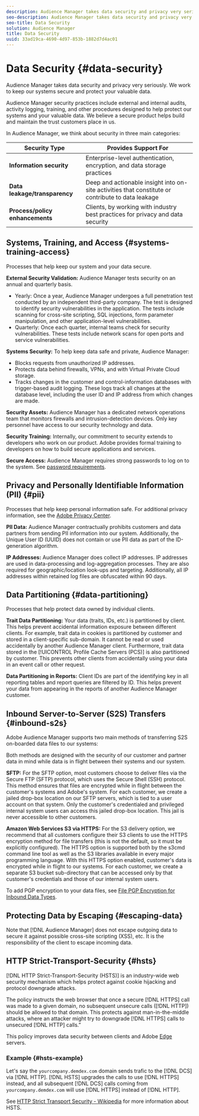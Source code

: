 ```yaml
---
description: Audience Manager takes data security and privacy very seriously. We work to keep our systems secure and protect your valuable data.
seo-description: Audience Manager takes data security and privacy very seriously. We work to keep our systems secure and protect your valuable data.
seo-title: Data Security
solution: Audience Manager
title: Data Security
uuid: 33ad19ca-4690-4d97-853b-1882d7d4ac01
---
```


# Data Security {#data-security}

Audience Manager takes data security and privacy very seriously. We work to keep our systems secure and protect your valuable data.

 Audience Manager security practices include external and internal audits, activity logging, training, and other procedures designed to help protect our systems and your valuable data. We believe a secure product helps build and maintain the trust customers place in us.

In Audience Manager, we think about security in three main categories:  

|  Security Type  | Provides Support For  |
|---|---|
| **Information security** | Enterprise-level authentication, encryption, and data storage practices  |
| **Data leakage/transparency** | Deep and actionable insight into on-site activities that constitute or contribute to data leakage  |
| **Process/policy enhancements** | Clients, by working with industry best practices for privacy and data security  |

## Systems, Training, and Access {#systems-training-access}

Processes that help keep our system and your data secure.

**External Security Validation:**  Audience Manager tests security on an annual and quarterly basis.

* Yearly: Once a year, Audience Manager undergoes a full penetration test conducted by an independent third-party company. The test is designed to identify security vulnerabilities in the application. The tests include scanning for cross-site scripting, SQL injections, form parameter manipulation, and other application-level vulnerabilities.
* Quarterly: Once each quarter, internal teams check for security vulnerabilities. These tests include network scans for open ports and service vulnerabilities.

**Systems Security:**  To help keep data safe and private, Audience Manager:

* Blocks requests from unauthorized IP addresses.
* Protects data behind firewalls, VPNs, and with Virtual Private Cloud storage.
* Tracks changes in the customer and control-information databases with trigger-based audit logging. These logs track all changes at the database level, including the user ID and IP address from which changes are made.

**Security Assets:**  Audience Manager has a dedicated network operations team that monitors firewalls and intrusion-detection devices. Only key personnel have access to our security technology and data.

**Security Training:**  Internally, our commitment to security extends to developers who work on our product. Adobe provides formal training to developers on how to build secure applications and services.

**Secure Access:**  Audience Manager requires strong passwords to log on to the system. See [password requirements](../../reference/password-requirements.md).

## Privacy and Personally Identifiable Information (PII) {#pii}

Processes that help keep personal information safe. For additional privacy information, see the [Adobe Privacy Center](https://www.adobe.com/privacy/advertising-services.html).

**PII Data:**  Audience Manager contractually prohibits customers and data partners from sending PII information into our system. Additionally, the Unique User ID (UUID) does not contain or use PII data as part of the ID-generation algorithm.

**IP Addresses:**  Audience Manager does collect IP addresses. IP addresses are used in data-processing and log-aggregation processes. They are also required for geographic/location look-ups and targeting. Additionally, all IP addresses within retained log files are obfuscated within 90 days.

## Data Partitioning {#data-partitioning}

Processes that help protect data owned by individual clients.

**Trait Data Partitioning:**  Your data (traits, IDs, etc.) is partitioned by client. This helps prevent accidental information exposure between different clients. For example, trait data in cookies is partitioned by customer and stored in a client-specific sub-domain. It cannot be read or used accidentally by another Audience Manager client. Furthermore, trait data stored in the [!UICONTROL Profile Cache Servers (PCS)] is also partitioned by customer. This prevents other clients from accidentally using your data in an event call or other request.

**Data Partitioning in Reports:**  Client IDs are part of the identifying key in all reporting tables and report queries are filtered by ID. This helps prevent your data from appearing in the reports of another Audience Manager customer.

## Inbound Server-to-Server (S2S) Transfers {#inbound-s2s}

Adobe Audience Manager supports two main methods of transferring S2S on-boarded data files to our systems:

Both methods are designed with the security of our customer and partner data in mind while data is in flight between their systems and our system.

**SFTP:** For the SFTP option, most customers choose to deliver files via the Secure FTP (SFTP) protocol, which uses the Secure Shell (SSH) protocol. This method ensures that files are encrypted while in flight between the customer's systems and Adobe's system. For each customer, we create a jailed drop-box location on our SFTP servers, which is tied to a user account on that system. Only the customer's credentialed and privileged internal system users can access this jailed drop-box location. This jail is never accessible to other customers.

**Amazon Web Services S3 via HTTPS:** For the S3 delivery option, we recommend that all customers configure their S3 clients to use the HTTPS encryption method for file transfers (this is not the default, so it must be explicitly configured). The HTTPS option is supported both by the s3cmd command line tool as well as the S3 libraries available in every major programming language. With this HTTPS option enabled, customer's data is encrypted while in flight to our systems. For each customer, we create a separate S3 bucket sub-directory that can be accessed only by that customer's credentials and those of our internal system users.

To add PGP encryption to your data files, see [File PGP Encryption for Inbound Data Types](../../integration/sending-audience-data/batch-data-transfer-explained/inbound-file-encryption.md).

## Protecting Data by Escaping {#escaping-data}

Note that [!DNL Audience Manager] does not escape outgoing data to secure it against possible cross-site scripting (XSS), etc. It is the responsibility of the client to escape incoming data.

## HTTP Strict-Transport-Security {#hsts}

[!DNL HTTP Strict-Transport-Security (HSTS)] is an industry-wide web security mechanism which helps protect against cookie hijacking and protocol downgrade attacks.

The policy instructs the web browser that once a secure [!DNL HTTPS] call was made to a given domain, no subsequent unsecure calls ([!DNL HTTP]) should be allowed to that domain. This protects against man-in-the-middle attacks, where an attacker might try to downgrade [!DNL HTTPS] calls to unsecured [!DNL HTTP] calls.”

This policy improves data security between clients and Adobe [Edge](../../reference/system-components/components-edge.md) servers.

### Example {#hsts-example}

Let's say the `yourcompany.demdex.com` domain sends trafic to the [!DNL DCS] via [!DNL HTTP]. [!DNL HSTS] upgrades the calls to use [!DNL HTTPS] instead, and all subsequent [!DNL DCS] calls coming from `yourcompany.demdex.com` will use [!DNL HTTPS] instead of [!DNL HTTP].

See [HTTP Strict Transport Security - Wikipedia](https://en.wikipedia.org/wiki/HTTP_Strict_Transport_Security) for more information about HSTS.
